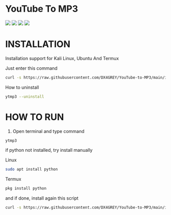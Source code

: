 # YouTube To MP3
<img src="https://img.shields.io/badge/Python-3.11-red"></img> <img src="https://img.shields.io/badge/YtMp3-BETA-blue"></img> <img src="https://img.shields.io/badge/Kali Linux-2023.1-green"></img> <img src="https://img.shields.io/badge/Ubuntu-20.04-yellow"></img><br>

# INSTALLATION
  
Installation support for Kali Linux, Ubuntu And Termux

Just enter this command
```bash
curl -s https://raw.githubusercontent.com/DX4GREY/YouTube-to-MP3/main/install.sh | bash -s
```

How to uninstall
```bash
ytmp3 --uninstall
```

# HOW TO RUN
1. Open terminal and type command
```bash
ytmp3
```

if python not installed, try install manually

Linux
```bash
sudo apt install python
```
Termux
```bash
pkg install python
```

and if done, install again this script
```bash
curl -s https://raw.githubusercontent.com/DX4GREY/YouTube-to-MP3/main/install.sh | bash -s
```
